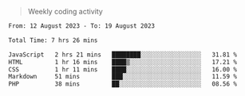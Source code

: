 > Weekly coding activity
<!--START_SECTION:waka-->

```txt
From: 12 August 2023 - To: 19 August 2023

Total Time: 7 hrs 26 mins

JavaScript   2 hrs 21 mins   ████████░░░░░░░░░░░░░░░░░   31.81 %
HTML         1 hr 16 mins    ████▒░░░░░░░░░░░░░░░░░░░░   17.21 %
CSS          1 hr 11 mins    ████░░░░░░░░░░░░░░░░░░░░░   16.00 %
Markdown     51 mins         ███░░░░░░░░░░░░░░░░░░░░░░   11.59 %
PHP          38 mins         ██░░░░░░░░░░░░░░░░░░░░░░░   08.56 %
```

<!--END_SECTION:waka-->
